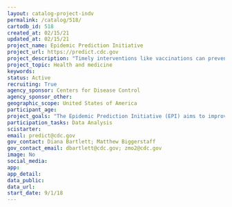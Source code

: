 ```yaml
---
layout: catalog-project-indv
permalink: /catalog/518/
cartodb_id: 518
created_at: 02/15/21
updated_at: 02/15/21
project_name: Epidemic Prediction Initiative
project_url: https://predict.cdc.gov
project_description: "Timely interventions like vaccinations can prevent or control the adverse impacts of epidemics on human health. However, prediction of epidemics is extremely challenging. For example, the incidence of dengue, a vector-borne disease affecting approximately 100 million people per year, can increase 3-5 fold during an epidemic, yet no clear indicator of the intensity or timing of an epidemic exists until it is already underway. Influenza and other globally important diseases present similar challenges. Advances in forecasting for these diseases and others are continually occurring, yet research gaps limit forecasting model development, evaluation of forecasts, and adoption by decision-makers. The Epidemic Prediction Initiative (EPI) aims to improve the science and usability of forecasts by addressing these challenges. Since January 2016, EPI has published influenza forecasts from participating teams in real-time on the EPI website. This was the first time that infectious disease forecasts from multiple groups were published jointly in real-time, facilitating forecast comparison and evaluation by public health officials. EPI also initiated and maintains an open online repository of code and data related to epidemics. This activity aims to reduce redundancy in data cleaning, standardize data formats, and support forecasting research. Finally, EPI has been engaging in outreach efforts within CDC, among other federal government agencies, with state and international public health officials, and in the academic community to better understand how to improve forecast accuracy and how forecasts can be used in public health decision making. The collaborative approach of EPI is the basis for COVID-19 forecasting in the U.S., the largest scale real-time epidemic forecasting initiative to date."
project_topic: Health and medicine
keywords: 
status: Active  
recruiting: True
agency_sponsor: Centers for Disease Control
agency_sponsor_other: 
geographic_scope: United States of America  
participant_age: 
project_goals: "The Epidemic Prediction Initiative (EPI) aims to improve the science and usability of epidemic forecasts by facilitating open forecasting projects with specific public health objectives."
participation_tasks: Data Analysis
scistarter: 
email: predict@cdc.gov
gov_contact: Diana Bartlett; Matthew Biggerstaff
gov_contact_email: dbartlett@cdc.gov; zmo2@cdc.gov
image: No
social_media: 
app: 
app_detail: 
data_public: 
data_url: 
start_date: 9/1/18
---
```



